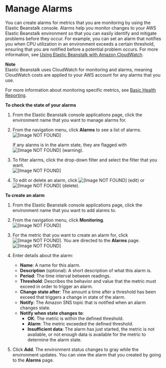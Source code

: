 # Manage Alarms<a name="using-features.alarms"></a>

You can create alarms for metrics that you are monitoring by using the Elastic Beanstalk console\. Alarms help you monitor changes to your AWS Elastic Beanstalk environment so that you can easily identify and mitigate problems before they occur\. For example, you can set an alarm that notifies you when CPU utilization in an environment exceeds a certain threshold, ensuring that you are notified before a potential problem occurs\. For more information, see [Using Elastic Beanstalk with Amazon CloudWatch](AWSHowTo.cloudwatch.md)\.

**Note**  
Elastic Beanstalk uses CloudWatch for monitoring and alarms, meaning CloudWatch costs are applied to your AWS account for any alarms that you use\.

For more information about monitoring specific metrics, see [Basic Health Reporting](using-features.healthstatus.md)\.

**To check the state of your alarms**

1. From the Elastic Beanstalk console applications page, click the environment name that you want to manage alarms for\.

1. From the navigation menu, click **Alarms** to see a list of alarms\.  
![\[Image NOT FOUND\]](http://docs.aws.amazon.com/elasticbeanstalk/latest/dg/images/aeb-env-nav-alarms.png)

   If any alarms is in the alarm state, they are flagged with ![\[Image NOT FOUND\]](http://docs.aws.amazon.com/elasticbeanstalk/latest/dg/images/warning.png) \(warning\)\.

1. To filter alarms, click the drop\-down filter and select the filter that you want\.  
![\[Image NOT FOUND\]](http://docs.aws.amazon.com/elasticbeanstalk/latest/dg/images/aeb-env-alarm-filter.png)

1. To edit or delete an alarm, click ![\[Image NOT FOUND\]](http://docs.aws.amazon.com/elasticbeanstalk/latest/dg/images/cog.png) \(edit\) or ![\[Image NOT FOUND\]](http://docs.aws.amazon.com/elasticbeanstalk/latest/dg/images/x.png) \(delete\)\.

**To create an alarm**

1. From the Elastic Beanstalk console applications page, click the environment name that you want to add alarms to\.

1. From the navigation menu, click **Monitoring**\.  
![\[Image NOT FOUND\]](http://docs.aws.amazon.com/elasticbeanstalk/latest/dg/images/aeb-env-nav-monitoring.png)

1. For the metric that you want to create an alarm for, click ![\[Image NOT FOUND\]](http://docs.aws.amazon.com/elasticbeanstalk/latest/dg/images/bell.png)\. You are directed to the **Alarms** page\.  
![\[Image NOT FOUND\]](http://docs.aws.amazon.com/elasticbeanstalk/latest/dg/images/aeb-env-alarm-create.png)

1. Enter details about the alarm:
   + **Name**: A name for this alarm\.
   + **Description** \(optional\): A short description of what this alarm is\.
   + **Period**: The time interval between readings\.
   + **Threshold**: Describes the behavior and value that the metric must exceed in order to trigger an alarm\.
   + **Change state after**: The amount a time after a threshold has been exceed that triggers a change in state of the alarm\.
   + **Notify**: The Amazon SNS topic that is notified when an alarm changes state\.
   + **Notify when state changes to**:
     + **OK**: The metric is within the defined threshold\.
     + **Alarm**: The metric exceeded the defined threshold\.
     + **Insufficient data**: The alarm has just started, the metric is not available, or not enough data is available for the metric to determine the alarm state\. 

1. Click **Add**\. The environment status changes to gray while the environment updates\. You can view the alarm that you created by going to the **Alarms** page\.